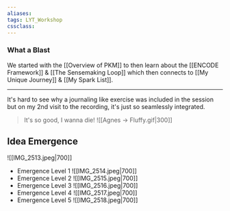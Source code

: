 ```yaml
---
aliases:
tags: LYT_Workshop 
cssclass: 
---
```


### What a Blast

We started with the [[Overview of PKM]] to then learn about the [[ENCODE Framework]] & [[The Sensemaking Loop]] which then connects to [[My Unique Journey]] & [[My Spark List]].



---

It's hard to see why a journaling like exercise was included in the session but on my 2nd visit to the recording, it's just so seamlessly integrated.

> It's so good, I wanna die!
> ![[Agnes → Fluffy.gif|300]]




## Idea Emergence
![[IMG_2513.jpeg|700]]
- Emergence Level 1
	![[IMG_2514.jpeg|700]]
- Emergence Level 2
	![[IMG_2515.jpeg|700]]
- Emergence Level 3
	![[IMG_2516.jpeg|700]]
- Emergence Level 4
	![[IMG_2517.jpeg|700]]
- Emergence Level 5
	![[IMG_2518.jpeg|700]]